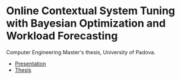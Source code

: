 # Online Contextual System Tuning with Bayesian Optimization and Workload Forecasting

Computer Engineering Master's thesis, University of Padova.

- [Presentation](https://github.com/lucamoroz/master_thesis/blob/master/presentation_eng.pdf) 
- [Thesis](https://github.com/lucamoroz/master_thesis/blob/master/thesis.pdf) 
